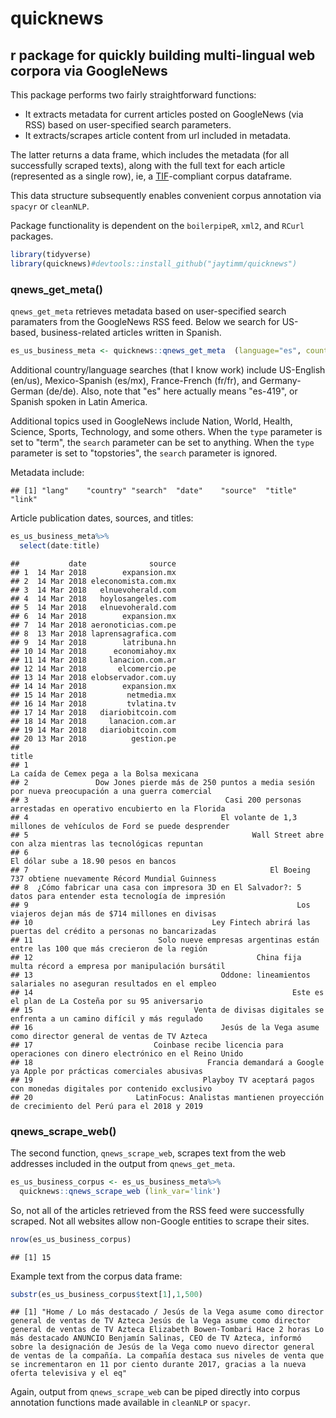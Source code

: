 quicknews
=========

r package for quickly building multi-lingual web corpora via GoogleNews
-----------------------------------------------------------------------

This package performs two fairly straightforward functions:

-   It extracts metadata for current articles posted on GoogleNews (via RSS) based on user-specified search parameters.
-   It extracts/scrapes article content from url included in metadata.

The latter returns a data frame, which includes the metadata (for all successfully scraped texts), along with the full text for each article (represented as a single row), ie, a [TIF](https://github.com/ropensci/tif#text-interchange-formats)-compliant corpus dataframe.

This data structure subsequently enables convenient corpus annotation via `spacyr` or `cleanNLP`.

Package functionality is dependent on the `boilerpipeR`, `xml2`, and `RCurl` packages.

``` r
library(tidyverse)
library(quicknews)#devtools::install_github("jaytimm/quicknews")
```

### qnews\_get\_meta()

`qnews_get_meta` retrieves metadata based on user-specified search paramaters from the GoogleNews RSS feed. Below we search for US-based, business-related articles written in Spanish.

``` r
es_us_business_meta <- quicknews::qnews_get_meta  (language="es", country="us", type="topic", search='business')
```

Additional country/language searches (that I know work) include US-English (en/us), Mexico-Spanish (es/mx), France-French (fr/fr), and Germany-German (de/de). Also, note that "es" here actually means "es-419", or Spanish spoken in Latin America.

Additional topics used in GoogleNews include Nation, World, Health, Science, Sports, Technology, and some others. When the `type` parameter is set to "term", the `search` parameter can be set to anything. When the `type` parameter is set to "topstories", the `search` parameter is ignored.

Metadata include:

    ## [1] "lang"    "country" "search"  "date"    "source"  "title"   "link"

Article publication dates, sources, and titles:

``` r
es_us_business_meta%>%
  select(date:title)
```

    ##           date              source
    ## 1  14 Mar 2018        expansion.mx
    ## 2  14 Mar 2018 eleconomista.com.mx
    ## 3  14 Mar 2018   elnuevoherald.com
    ## 4  14 Mar 2018   hoylosangeles.com
    ## 5  14 Mar 2018   elnuevoherald.com
    ## 6  14 Mar 2018        expansion.mx
    ## 7  14 Mar 2018 aeronoticias.com.pe
    ## 8  13 Mar 2018 laprensagrafica.com
    ## 9  14 Mar 2018        latribuna.hn
    ## 10 14 Mar 2018      economiahoy.mx
    ## 11 14 Mar 2018     lanacion.com.ar
    ## 12 14 Mar 2018       elcomercio.pe
    ## 13 14 Mar 2018 elobservador.com.uy
    ## 14 14 Mar 2018        expansion.mx
    ## 15 14 Mar 2018         netmedia.mx
    ## 16 14 Mar 2018         tvlatina.tv
    ## 17 14 Mar 2018   diariobitcoin.com
    ## 18 14 Mar 2018     lanacion.com.ar
    ## 19 14 Mar 2018   diariobitcoin.com
    ## 20 13 Mar 2018          gestion.pe
    ##                                                                                                           title
    ## 1                                                                    La caída de Cemex pega a la Bolsa mexicana
    ## 2               Dow Jones pierde más de 250 puntos a media sesión por nueva preocupación a una guerra comercial
    ## 3                                            Casi 200 personas arrestadas en operativo encubierto en la Florida
    ## 4                                           El volante de 1,3 millones de vehículos de Ford se puede desprender
    ## 5                                                  Wall Street abre con alza mientras las tecnológicas repuntan
    ## 6                                                                         El dólar sube a 18.90 pesos en bancos
    ## 7                                                      El Boeing 737 obtiene nuevamente Récord Mundial Guinness
    ## 8  ¿Cómo fabricar una casa con impresora 3D en El Salvador?: 5 datos para entender esta tecnología de impresión
    ## 9                                                            Los viajeros dejan más de $714 millones en divisas
    ## 10                                        Ley Fintech abrirá las puertas del crédito a personas no bancarizadas
    ## 11                            Solo nueve empresas argentinas están entre las 100 que más crecieron de la región
    ## 12                                                  China fija multa récord a empresa por manipulación bursátil
    ## 13                                          Oddone: lineamientos salariales no aseguran resultados en el empleo
    ## 14                                                          Este es el plan de La Costeña por su 95 aniversario
    ## 15                                    Venta de divisas digitales se enfrenta a un camino difícil y más regulado
    ## 16                                          Jesús de la Vega asume como director general de ventas de TV Azteca
    ## 17                           Coinbase recibe licencia para operaciones con dinero electrónico en el Reino Unido
    ## 18                                       Francia demandará a Google ya Apple por prácticas comerciales abusivas
    ## 19                                      Playboy TV aceptará pagos con monedas digitales por contenido exclusivo
    ## 20                       LatinFocus: Analistas mantienen proyección de crecimiento del Perú para el 2018 y 2019

### qnews\_scrape\_web()

The second function, `qnews_scrape_web`, scrapes text from the web addresses included in the output from `qnews_get_meta`.

``` r
es_us_business_corpus <- es_us_business_meta%>% 
  quicknews::qnews_scrape_web (link_var='link')
```

So, not all of the articles retrieved from the RSS feed were successfully scraped. Not all websites allow non-Google entities to scrape their sites.

``` r
nrow(es_us_business_corpus)
```

    ## [1] 15

Example text from the corpus data frame:

``` r
substr(es_us_business_corpus$text[1],1,500)
```

    ## [1] "Home / Lo más destacado / Jesús de la Vega asume como director general de ventas de TV Azteca Jesús de la Vega asume como director general de ventas de TV Azteca Elizabeth Bowen-Tombari Hace 2 horas Lo más destacado ANUNCIO Benjamín Salinas, CEO de TV Azteca, informó sobre la designación de Jesús de la Vega como nuevo director general de ventas de la compañía. La compañía destaca sus niveles de venta que se incrementaron en 11 por ciento durante 2017, gracias a la nueva oferta televisiva y el eq"

Again, output from `qnews_scrape_web` can be piped directly into corpus annotation functions made available in `cleanNLP` or `spacyr`.
